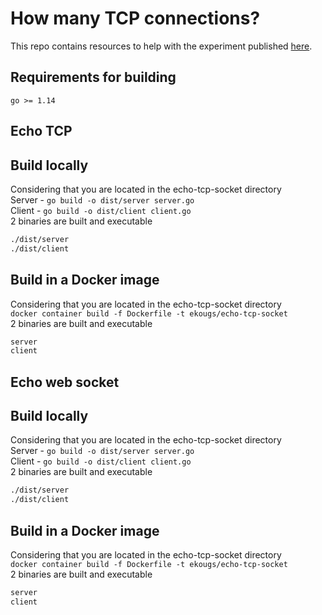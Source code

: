 # How many TCP connections?

This repo contains resources to help with the experiment published [here](https://example.com).

## Requirements for building
```
go >= 1.14
```

## Echo TCP
## Build locally
Considering that you are located in the echo-tcp-socket directory  
Server - `go build -o dist/server server.go`  
Client - `go build -o dist/client client.go`  
2 binaries are built and executable
```bash
./dist/server
./dist/client
```

## Build in a Docker image
Considering that you are located in the echo-tcp-socket directory  
`docker container build -f Dockerfile -t ekougs/echo-tcp-socket`  
2 binaries are built and executable
```bash
server
client
```

## Echo web socket
## Build locally
Considering that you are located in the echo-tcp-socket directory  
Server - `go build -o dist/server server.go`  
Client - `go build -o dist/client client.go`  
2 binaries are built and executable
```bash
./dist/server
./dist/client
```

## Build in a Docker image
Considering that you are located in the echo-tcp-socket directory  
`docker container build -f Dockerfile -t ekougs/echo-tcp-socket`  
2 binaries are built and executable
```bash
server
client
```
